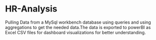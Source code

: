 # HR-Analysis
Pulling Data from a MySql workbench database using queries and using aggregations to get the needed data.The data is exported to powerBI as Excel CSV files for dashboard visualizations for better understanding.
